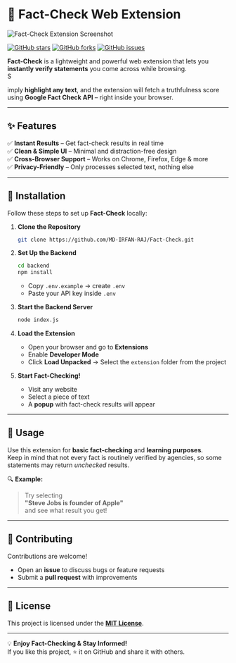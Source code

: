 # 🧠 Fact-Check Web Extension  

![Fact-Check Extension Screenshot](./images/fact-check-extension.png "Fact-Check Extension")

[![GitHub stars](https://img.shields.io/github/stars/MD-IRFAN-RAJ/Fact-Check.svg?style=social&label=Star)](https://github.com/MD-IRFAN-RAJ/Fact-Check) 
[![GitHub forks](https://img.shields.io/github/forks/MD-IRFAN-RAJ/Fact-Check.svg?style=social&label=Fork)](https://github.com/MD-IRFAN-RAJ/Fact-Check/network) 
[![GitHub issues](https://img.shields.io/github/issues/MD-IRFAN-RAJ/Fact-Check.svg)](https://github.com/MD-IRFAN-RAJ/Fact-Check/issues)

**Fact-Check** is a lightweight and powerful web extension that lets you **instantly verify statements** you come across while browsing.  
S

imply **highlight any text**, and the extension will fetch a truthfulness score using **Google Fact Check API** – right inside your browser.

---

## ✨ Features  

✅ **Instant Results** – Get fact-check results in real time  
✅ **Clean & Simple UI** – Minimal and distraction-free design  
✅ **Cross-Browser Support** – Works on Chrome, Firefox, Edge & more  
✅ **Privacy-Friendly** – Only processes selected text, nothing else  

---

## 🚀 Installation  

Follow these steps to set up **Fact-Check** locally:  

1. **Clone the Repository**  
    ```bash
    git clone https://github.com/MD-IRFAN-RAJ/Fact-Check.git
    ```

2. **Set Up the Backend**  
    ```bash
    cd backend
    npm install
    ```
    - Copy `.env.example` → create `.env`  
    - Paste your API key inside `.env`

3. **Start the Backend Server**  
    ```bash
    node index.js
    ```

4. **Load the Extension**  
   - Open your browser and go to **Extensions**  
   - Enable **Developer Mode**  
   - Click **Load Unpacked** → Select the `extension` folder from the project  

5. **Start Fact-Checking!**  
   - Visit any website  
   - Select a piece of text  
   - A **popup** with fact-check results will appear  

---

## 📝 Usage  

Use this extension for **basic fact-checking** and **learning purposes**.  
Keep in mind that not every fact is routinely verified by agencies, so some statements may return *unchecked* results.  

🔍 **Example:**  
> Try selecting  
> **"Steve Jobs is founder of Apple"**  
> and see what result you get!

---

## 🤝 Contributing  

Contributions are welcome!  
- Open an **issue** to discuss bugs or feature requests  
- Submit a **pull request** with improvements  

---

## 📜 License  

This project is licensed under the **[MIT License](https://github.com/MD-IRFAN-RAJ/Fact-Check/blob/master/LICENSE)**.  

---

💡 **Enjoy Fact-Checking & Stay Informed!**  
If you like this project, ⭐ it on GitHub and share it with others.
